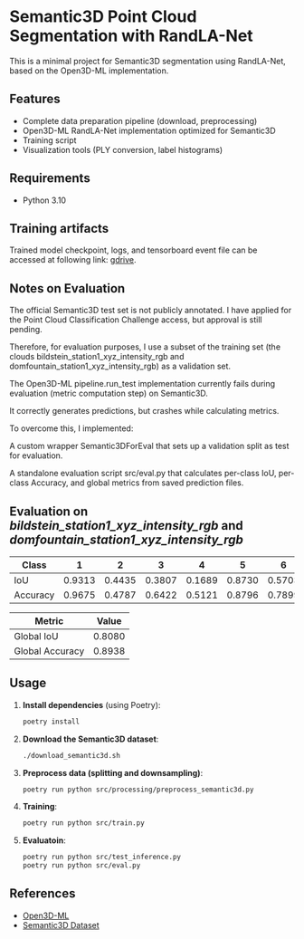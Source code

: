 # Semantic3D Point Cloud Segmentation with RandLA-Net

This is a minimal project for Semantic3D segmentation using RandLA-Net, based on the Open3D-ML implementation.

## Features

- Complete data preparation pipeline (download, preprocessing)
- Open3D-ML RandLA-Net implementation optimized for Semantic3D
- Training script
- Visualization tools (PLY conversion, label histograms)

## Requirements

- Python 3.10

## Training artifacts
   Trained model checkpoint, logs, and tensorboard event file can be accessed at following link: [gdrive](https://drive.google.com/drive/folders/180G0s2eyBpIvrE1DbcIdCp--wEAOOw0A?usp=sharing).

## Notes on Evaluation
   The official Semantic3D test set is not publicly annotated.
   I have applied for the Point Cloud Classification Challenge access, but approval is still pending.

   Therefore, for evaluation purposes, I use a subset of the training set (the clouds bildstein_station1_xyz_intensity_rgb and domfountain_station1_xyz_intensity_rgb) as a validation set.

   The Open3D-ML pipeline.run_test implementation currently fails during evaluation (metric computation step) on Semantic3D.

   It correctly generates predictions, but crashes while calculating metrics.

   To overcome this, I implemented:

   A custom wrapper Semantic3DForEval that sets up a validation split as test for evaluation.

   A standalone evaluation script src/eval.py that calculates per-class IoU, per-class Accuracy, and global metrics from saved prediction files.

## Evaluation on *bildstein_station1_xyz_intensity_rgb* and *domfountain_station1_xyz_intensity_rgb*

| Class | 1 | 2 | 3 | 4 | 5 | 6 | 7 | 8 |
|---|---|---|---|---|---|---|---|---|
| IoU | 0.9313 | 0.4435 | 0.3807 | 0.1689 | 0.8730 | 0.5703 | 0.5676 | 0.8861 |
| Accuracy | 0.9675 | 0.4787 | 0.6422 | 0.5121 | 0.8796 | 0.7899 | 0.7741 | 0.9000 |

| Metric | Value |
|---|---|
| Global IoU | 0.8080 |
| Global Accuracy | 0.8938 |

## Usage

1. **Install dependencies** (using Poetry):
   ```bash
   poetry install
   ```

2. **Download the Semantic3D dataset**:
   ```bash
   ./download_semantic3d.sh
   ```

3. **Preprocess data (splitting and downsampling)**:
   ```bash
   poetry run python src/processing/preprocess_semantic3d.py
   ```

4. **Training**:
   ```bash
   poetry run python src/train.py
   ```

5. **Evaluatoin**:
   ```bash
   poetry run python src/test_inference.py
   poetry run python src/eval.py
   ```

## References

- [Open3D-ML](https://github.com/isl-org/Open3D-ML)
- [Semantic3D Dataset](http://www.semantic3d.net/)